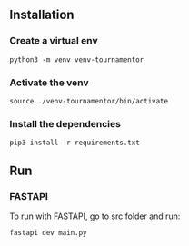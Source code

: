 ## Installation

### Create a virtual env

```python3 -m venv venv-tournamentor```

### Activate the venv

```source ./venv-tournamentor/bin/activate```

### Install the dependencies

```pip3 install -r requirements.txt```

## Run

### FASTAPI

To run with FASTAPI, go to src folder and run: 

```fastapi dev main.py```

